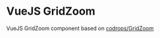 # VueJS GridZoom

VueJS GridZoom component based on [codrops/GridZoom](https://github.com/codrops/GridZoom/)
